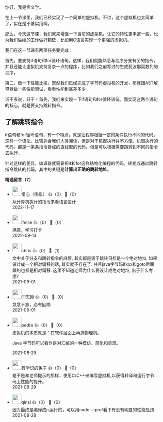 你好，我是宫文学。

在上一节课里，我们已经实现了一个简单的虚拟机。不过，这个虚拟机也太简单了，实在是不够实用啊。

那么，今天这节课，我们就来增强一下当前的虚拟机，让它的特性更丰富一些，也为我们后续的工作做好铺垫，比如用C语言实现一个更强的虚拟机。

我们在这一节课有两项任务要完成：

首先，要支持if语句和for循环语句。这样，我们就能熟悉与程序分支有关的指令，并且还能让虚拟机支持复杂一点的程序，比如我们之前写过的生成斐波那契数列的程序。

第二，做一下性能比拼。既然我们已经完成了字节码虚拟机的开发，那就跟AST解释器做一些性能测试，看看性能到底差多少。

话不多说，开干！首先，我们来实现一下if语句和for循环语句。而实现这两个语句的核心，就是要支持跳转指令。

## 了解跳转指令

if语句和for循环语句，有一个特点，就是让程序根据一定的条件执行不同的代码。这样一个语法，比较适合我们人类阅读，但是对于机器执行并不方便。机器执行的代码，都是一条条指令排成的直线型的代码，但是可以根据需要跳转到不同的指令去执行。

针对这样的差异，编译器就需要把if和for这样结构化编程的代码，转变成通过跳转指令跳转的代码，其中的关键是**计算出正确的跳转地址**。
<div><strong>精选留言（7）</strong></div><ul>
<li><img src="https://static001.geekbang.org/account/avatar/00/10/4b/46/717d5cb9.jpg" width="30px"><span>惜心（伟祺）</span> 👍（0） 💬（0）<div>从计算机执行的指令来看语言设计</div>2022-11-17</li><br/><li><img src="https://static001.geekbang.org/account/avatar/00/26/eb/d7/90391376.jpg" width="30px"><span>ifelse</span> 👍（0） 💬（0）<div>满意，学习打卡</div>2022-09-13</li><br/><li><img src="https://thirdwx.qlogo.cn/mmopen/vi_32/Q0j4TwGTfTKdzXiawss5gGiax48CJGAJpha4pJksPia7J7HsiatYwjBA9w1bkrDicXfQz1SthaG3w1KJ2ibOxpia5wfbQ/132" width="30px"><span>chris</span> 👍（0） 💬（1）<div>文中关于分支和跳转指令的麻烦, 其实都是源于跳转目标是一个绝对地址, 如果设计成一个相对偏移的话, 其实就不存在了. 并且java字节码ifxxx和goto后面跟的也都是相对偏移. 这里不知道老师为什么要设计成绝对地址, 出于什么考虑?</div>2021-09-01</li><br/><li><img src="https://static001.geekbang.org/account/avatar/00/0f/fc/69/ee5a40f9.jpg" width="30px"><span>闫志刚</span> 👍（0） 💬（0）<div>念念不忘，必有回响</div>2021-09-01</li><br/><li><img src="https://static001.geekbang.org/account/avatar/00/12/52/40/e57a736e.jpg" width="30px"><span>pedro</span> 👍（0） 💬（0）<div>虚拟机的本质就是：在软件层面上再造物理机。

Java 字节码可以看作是对汇编的一种模仿、简化和实现。</div>2021-08-29</li><br/><li><img src="http://thirdwx.qlogo.cn/mmopen/vi_32/Q0j4TwGTfTIicr82CnrdEjibibAvyeKRQHszSzIAqoCWxN0kqC442XcjEae6S9j6NDtKLpg4Da4CUQQeUFUicWqiaDw/132" width="30px"><span>有学识的兔子</span> 👍（0） 💬（0）<div>是不是和老师提示的那样，使用C&#47;C++来编写虚拟机,以获得转译和运行字节码上性能的提升。</div>2021-08-29</li><br/><li><img src="https://static001.geekbang.org/account/avatar/00/19/70/67/0c1359c2.jpg" width="30px"><span>qinsi</span> 👍（0） 💬（0）<div>因为最终是编译成js运行的，可以用node —prof看下有没有明显的性能瓶颈</div>2021-08-28</li><br/>
</ul>